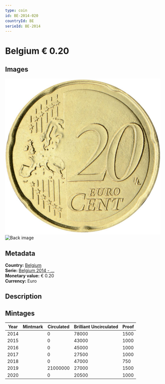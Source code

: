 ```yaml
---
type: coin
id: BE-2014-020
countryId: BE
serieId: BE-2014
---
```


# Belgium € 0.20

## Images

![Front image](../../../img/common-2007-020.png) ![Back image](img/belgium-2014-020.png)

## Metadata

**Country:** [Belgium](../index.md)\
**Serie:** [Belgium 2014 - ...](index.md)\
**Monetary value:** € 0.20\
**Currency:** Euro

## Description


## Mintages

| Year | Mintmark | Circulated | Brilliant Uncirculated | Proof |
| ---- | -------- | ---------- | ---------------------- | ----- |
| 2014 |  | 0| 78000 | 1500 |
| 2015 |  | 0| 43000 | 1000 |
| 2016 |  | 0| 45000 | 1000 |
| 2017 |  | 0| 27500 | 1000 |
| 2018 |  | 0| 47000 | 750 |
| 2019 |  | 21000000| 27000 | 1500 |
| 2020 |  | 0| 20500 | 1000 |
